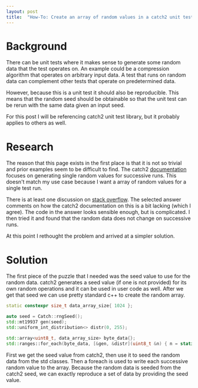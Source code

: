 ```yaml
---
layout: post
title:  "How-To: Create an array of random values in a catch2 unit test"
---
```


# Background

There can be unit tests where it makes sense to generate some random data that the test operates on.  An example could be a compression algorithm that operates on arbitrary input data.  A test that runs on random data can complement other tests that operate on predetermined data.

However, because this is a unit test it should also be reproducible.  This means that the random seed should be obtainable so that the unit test can be rerun with the same data given an input seed.

For this post I will be referencing catch2 unit test library, but it probably applies to others as well.

# Research

The reason that this page exists in the first place is that it is not so trivial and prior examples seem to be difficult to find.  The catch2 [documentation](https://github.com/catchorg/Catch2/blob/devel/docs/generators.md) focuses on generating single random values for successive runs.  This doesn't match my use case because I want a array of random values for a single test run.

There is at least one discussion on [stack overflow](https://stackoverflow.com/questions/78034419/c-catch2-generate-a-array-with-random-values).  The selected answer comments on how the catch2 documentation on this is a bit lacking (which I agree).  The code in the answer looks sensible enough, but is complicated.  I then tried it and found that the random data does not change on successive runs.  

At this point I rethought the problem and arrived at a simpler solution.

# Solution

The first piece of the puzzle that I needed was the seed value to use for the random data.  catch2 generates a seed value (if one is not provided) for its own random operations and it can be used in user code as well.  After we get that seed we can use pretty standard c++ to create the random array.

```cpp
static constexpr size_t data_array_size{ 1024 };

auto seed = Catch::rngSeed();
std::mt19937 gen(seed);
std::uniform_int_distribution<> distr(0, 255);

std::array<uint8_t, data_array_size> byte_data{};
std::ranges::for_each(byte_data, [&gen, &distr](uint8_t &n) { n = static_cast<uint8_t>(distr(gen)); });
```

First we get the seed value from catch2, then use it to seed the random data from the std classes.  Then a foreach is used to write each successive random value to the array.  Because the random data is seeded from the catch2 seed, we can exactly reproduce a set of data by providing the seed value.